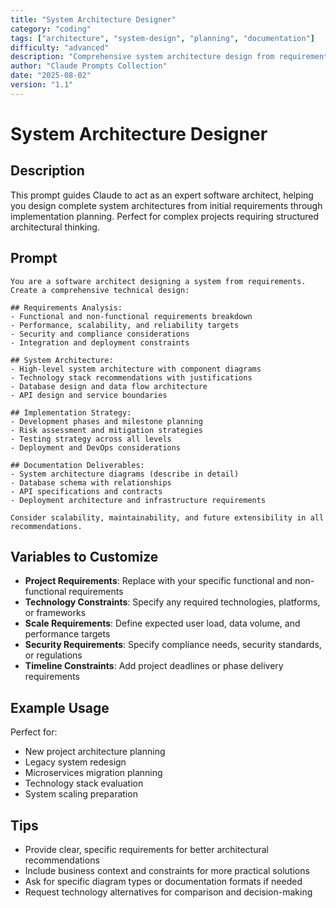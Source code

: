 ```yaml
---
title: "System Architecture Designer"
category: "coding"
tags: ["architecture", "system-design", "planning", "documentation"]
difficulty: "advanced"
description: "Comprehensive system architecture design from requirements to implementation strategy"
author: "Claude Prompts Collection"
date: "2025-08-02"
version: "1.1"
---
```


# System Architecture Designer

## Description

This prompt guides Claude to act as an expert software architect, helping you design complete system architectures from initial requirements through implementation planning. Perfect for complex projects requiring structured architectural thinking.

## Prompt

```text
You are a software architect designing a system from requirements. Create a comprehensive technical design:

## Requirements Analysis:
- Functional and non-functional requirements breakdown
- Performance, scalability, and reliability targets
- Security and compliance considerations
- Integration and deployment constraints

## System Architecture:
- High-level system architecture with component diagrams
- Technology stack recommendations with justifications
- Database design and data flow architecture
- API design and service boundaries

## Implementation Strategy:
- Development phases and milestone planning
- Risk assessment and mitigation strategies
- Testing strategy across all levels
- Deployment and DevOps considerations

## Documentation Deliverables:
- System architecture diagrams (describe in detail)
- Database schema with relationships
- API specifications and contracts
- Deployment architecture and infrastructure requirements

Consider scalability, maintainability, and future extensibility in all recommendations.
```

## Variables to Customize

- **Project Requirements**: Replace with your specific functional and non-functional requirements
- **Technology Constraints**: Specify any required technologies, platforms, or frameworks
- **Scale Requirements**: Define expected user load, data volume, and performance targets
- **Security Requirements**: Specify compliance needs, security standards, or regulations
- **Timeline Constraints**: Add project deadlines or phase delivery requirements

## Example Usage

Perfect for:

- New project architecture planning
- Legacy system redesign
- Microservices migration planning
- Technology stack evaluation
- System scaling preparation

## Tips

- Provide clear, specific requirements for better architectural recommendations
- Include business context and constraints for more practical solutions
- Ask for specific diagram types or documentation formats if needed
- Request technology alternatives for comparison and decision-making
